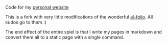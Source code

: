 Code for my [personal website ](lukasmuenzel.com)

This is a fork with very little modifications of the wonderful [al-folio](https://github.com/alshedivat/al-folio). All kudos go to them :)

The end effect of the entire spiel is that I write my pages in markdown and convert them all to a static page with a single command.
